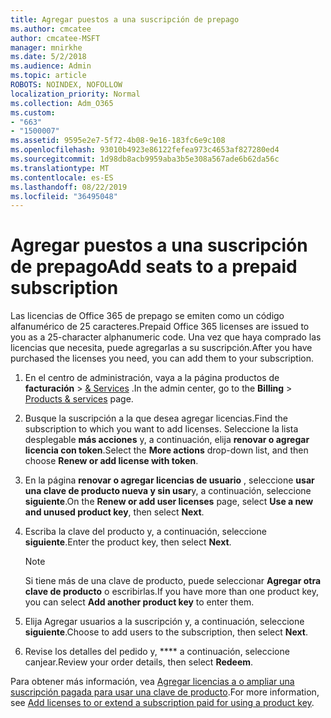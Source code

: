 ```yaml
---
title: Agregar puestos a una suscripción de prepago
ms.author: cmcatee
author: cmcatee-MSFT
manager: mnirkhe
ms.date: 5/2/2018
ms.audience: Admin
ms.topic: article
ROBOTS: NOINDEX, NOFOLLOW
localization_priority: Normal
ms.collection: Adm_O365
ms.custom:
- "663"
- "1500007"
ms.assetid: 9595e2e7-5f72-4b08-9e16-183fc6e9c108
ms.openlocfilehash: 93010b4923e86122fefea973c4653af827280ed4
ms.sourcegitcommit: 1d98db8acb9959aba3b5e308a567ade6b62da56c
ms.translationtype: MT
ms.contentlocale: es-ES
ms.lasthandoff: 08/22/2019
ms.locfileid: "36495048"
---
```

# <a name="add-seats-to-a-prepaid-subscription"></a><span data-ttu-id="e5ded-102">Agregar puestos a una suscripción de prepago</span><span class="sxs-lookup"><span data-stu-id="e5ded-102">Add seats to a prepaid subscription</span></span>

<span data-ttu-id="e5ded-103">Las licencias de Office 365 de prepago se emiten como un código alfanumérico de 25 caracteres.</span><span class="sxs-lookup"><span data-stu-id="e5ded-103">Prepaid Office 365 licenses are issued to you as a 25-character alphanumeric code.</span></span> <span data-ttu-id="e5ded-104">Una vez que haya comprado las licencias que necesita, puede agregarlas a su suscripción.</span><span class="sxs-lookup"><span data-stu-id="e5ded-104">After you have purchased the licenses you need, you can add them to your subscription.</span></span> 

1. <span data-ttu-id="e5ded-105">En el centro de administración, vaya a la página productos de **facturación** > [& Services](https://go.microsoft.com/fwlink/p/?linkid=842054) .</span><span class="sxs-lookup"><span data-stu-id="e5ded-105">In the admin center, go to the **Billing** > [Products & services](https://go.microsoft.com/fwlink/p/?linkid=842054) page.</span></span>

2. <span data-ttu-id="e5ded-106">Busque la suscripción a la que desea agregar licencias.</span><span class="sxs-lookup"><span data-stu-id="e5ded-106">Find the subscription to which you want to add licenses.</span></span> <span data-ttu-id="e5ded-107">Seleccione la lista desplegable **más acciones** y, a continuación, elija **renovar o agregar licencia con token**.</span><span class="sxs-lookup"><span data-stu-id="e5ded-107">Select the **More actions** drop-down list, and then choose **Renew or add license with token**.</span></span>

3. <span data-ttu-id="e5ded-108">En la página **renovar o agregar licencias de usuario** , seleccione **usar una clave de producto nueva y sin usar**y, a continuación, seleccione **siguiente**.</span><span class="sxs-lookup"><span data-stu-id="e5ded-108">On the **Renew or add user licenses** page, select **Use a new and unused product key**, then select **Next**.</span></span>

4. <span data-ttu-id="e5ded-109">Escriba la clave del producto y, a continuación, seleccione **siguiente**.</span><span class="sxs-lookup"><span data-stu-id="e5ded-109">Enter the product key, then select **Next**.</span></span>

    > [!NOTE]
    > <span data-ttu-id="e5ded-110">Si tiene más de una clave de producto, puede seleccionar **Agregar otra clave de producto** o escribirlas.</span><span class="sxs-lookup"><span data-stu-id="e5ded-110">If you have more than one product key, you can select **Add another product key** to enter them.</span></span>

5. <span data-ttu-id="e5ded-111">Elija Agregar usuarios a la suscripción y, a continuación, seleccione **siguiente**.</span><span class="sxs-lookup"><span data-stu-id="e5ded-111">Choose to add users to the subscription, then select **Next**.</span></span>

6. <span data-ttu-id="e5ded-112">Revise los detalles del pedido y, \*\*\*\* a continuación, seleccione canjear.</span><span class="sxs-lookup"><span data-stu-id="e5ded-112">Review your order details, then select **Redeem**.</span></span>

<span data-ttu-id="e5ded-113">Para obtener más información, vea [Agregar licencias a o ampliar una suscripción pagada para usar una clave de producto](https://docs.microsoft.com/office365/admin/misc/add-licenses-using-product-key).</span><span class="sxs-lookup"><span data-stu-id="e5ded-113">For more information, see [Add licenses to or extend a subscription paid for using a product key](https://docs.microsoft.com/office365/admin/misc/add-licenses-using-product-key).</span></span>